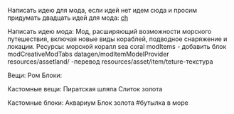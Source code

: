 Написать идею для мода, если идей нет идем сюда и просим придумать двадцать идей для мода:
[ch](https://gpt-chatbot.ru/chatgpt-3-5-besplatno-i-bez-registracii)

Написать идею мода:
Мод, расширяющий возможности морского путешествия, включая новые виды кораблей, подводное снаряжение и локации.
Ресурсы:
    морской коралл  sea coral
    modItems - добавить блок
    modCreativeModTabs
    datagen/modItemModelProvider
    resources/assetland/ -перевод
    resources/asset/item/teture-текстура

Вещи:
Ром
Блоки:


Кастомные вещи:
Пиратская шляпа
Слиток золота

Кастомные блоки:
Аквариум
Блок золота
#бутылка в море

